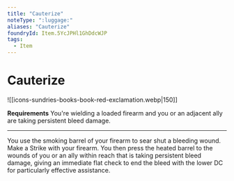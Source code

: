 ```yaml
---
title: "Cauterize"
noteType: ":luggage:"
aliases: "Cauterize"
foundryId: Item.5YcJPHl1GhDdcWJP
tags:
  - Item
---
```


# Cauterize
![[icons-sundries-books-book-red-exclamation.webp|150]]

**Requirements** You're wielding a loaded firearm and you or an adjacent ally are taking persistent bleed damage.

* * *

You use the smoking barrel of your firearm to sear shut a bleeding wound. Make a Strike with your firearm. You then press the heated barrel to the wounds of you or an ally within reach that is taking persistent bleed damage, giving an immediate flat check to end the bleed with the lower DC for particularly effective assistance.
